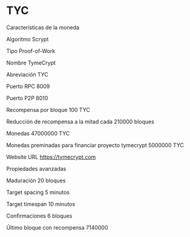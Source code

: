 # TYC


Características de la moneda


Algoritmo	Scrypt

Tipo	Proof-of-Work

Nombre	TymeCrypt

Abreviación	TYC

Puerto RPC 8009

Puerto P2P 	8010

Recompensa por bloque	100 TYC

Reducción de recompensa a la mitad cada	210000 bloques

Monedas	47000000 TYC

Monedas preminadas para financiar proyecto tymecrypt	5000000 TYC

Website URL	https://tymecrypt.com



Propiedades avanzadas


Maduración	20 bloques

Target spacing	5 minutos

Target timespan	10 minutos

Confirmaciones	6 bloques

Último bloque con recompensa	7140000
